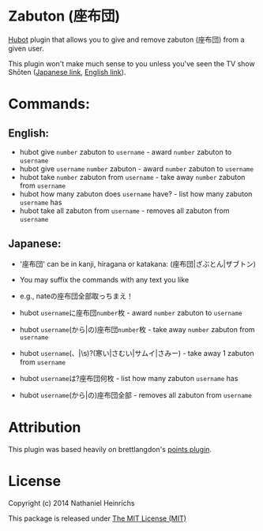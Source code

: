 # Zabuton (座布団)

[Hubot](https://github.com/github/hubot) plugin that allows you to give and remove zabuton (座布団) from a given user.

This plugin won't make much sense to you unless you've seen the TV show Shōten ([Japanese link](https://ja.wikipedia.org/wiki/%E7%AC%91%E7%82%B9), [English link](https://en.wikipedia.org/wiki/Sh%C5%8Dten)).

# Commands:
## English:
* hubot give `number` zabuton to `username` - award `number` zabuton to `username`
* hubot give `username` `number` zabuton - award `number` zabuton to `username`
* hubot take `number` zabuton from `username` - take away `number` zabuton from `username`
* hubot how many zabuton does `username` have? - list how many zabuton `username` has
* hubot take all zabuton from `username` - removes all zabuton from `username`

## Japanese:
* '座布団' can be in kanji, hiragana or katakana: (座布団|ざぶとん|ザブトン)
* You may suffix the commands with any text you like
* e.g., nateの座布団全部取っちまえ！

* hubot `username`に座布団`number`枚 - award `number` zabuton to `username`
* hubot `username`(から|の)座布団`number`枚 - take away `number` zabuton from `username`
* hubot `username`(、|\s)?(寒い|さむい|サムイ|さみー) - take away 1 zabuton from `username`
* hubot `username`は?座布団何枚 - list how many zabuton `username` has
* hubot `username`(から|の)座布団全部 - removes all zabuton from `username`

# Attribution

This plugin was based heavily on brettlangdon's [points plugin](https://github.com/github/hubot-scripts/blob/master/src/scripts/points.coffee).

# License

Copyright (c) 2014 Nathaniel Heinrichs

This package is released under [The MIT License (MIT)](http://opensource.org/licenses/MIT)
